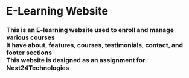 <h1>E-Learning Website</h1>
<h3>This is an E-learning website used to enroll and manage various courses<br>It have about, features, courses, testimonials, contact, and footer sections<br>This website is designed as an assignment for Next24Technologies</h3>
